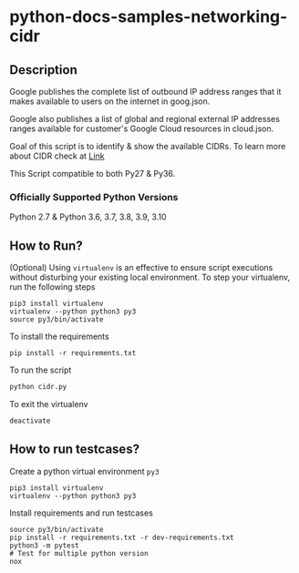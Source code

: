 # python-docs-samples-networking-cidr


<!-- Note: This code will be moved to https://github.com/GoogleCloudPlatform/python-docs-samples under networking/samples. Folder structure as per https://github.com/googleapis/python-compute/tree/main/samples/snippets -->


## Description

Google publishes the complete list of outbound IP address ranges that it makes available to users on the internet in goog.json.

Google also publishes a list of global and regional external IP addresses ranges available for customer's Google Cloud resources in cloud.json.

Goal of this script is to identify & show the available CIDRs. To learn more about CIDR check at [Link](https://en.wikipedia.org/wiki/Classless_Inter-Domain_Routing)

This Script compatible to both Py27 & Py36.

### Officially Supported Python Versions
Python 2.7 & Python 3.6, 3.7, 3.8, 3.9, 3.10


## How to Run?


(Optional) Using `virtualenv` is an effective to ensure script executions without disturbing your existing local environment. To step your virtualenv, run the following steps

```python3
pip3 install virtualenv
virtualenv --python python3 py3
source py3/bin/activate
````

To install the requirements

```python3
pip install -r requirements.txt
```

To run the script
```python
python cidr.py
```

To exit the virtualenv

```python
deactivate
```


## How to run testcases?

Create a python virtual environment `py3`
```python3
pip3 install virtualenv
virtualenv --python python3 py3
```

Install requirements and run testcases
```
source py3/bin/activate
pip install -r requirements.txt -r dev-requirements.txt
python3 -m pytest
# Test for multiple python version
nox
```
